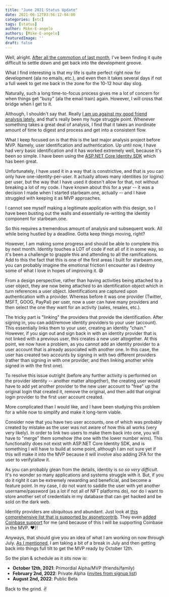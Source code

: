 ```yaml
---
title: "June 2021 Status Update"
date: 2021-06-12T03:56:12-04:00
categories: [etc]
tags: [status]
author: Mike-E-angelo
authors: [Mike-E-angelo]
featuredImage: ''
draft: false
---
```


Well, alright.  [After all the commotion of last month](https://blog.starbeam.one/2021/05/startup-battlefield-2021-application/), I've been finding it quite difficult to settle down and get back into the development groove.  

What I find interesting is that my life is quite perfect right now for development (ala no emails, etc.), and even then it takes several days if not a full week to get me back in the zone for the 10-12 hour day slog.

Naturally, such a long time-to-focus process gives me a lot of concern for when things get "busy" (ala the email train) again.  However, I will cross that bridge when I get to it.

Although, I shouldn't say that.  Really [I am up against my good friend analysis lately](https://blog.starbeam.one/2020/11/analysis-is-the-most-difficult/), and that's really been my huge struggle point.  Whenever something takes a great deal of analysis, I find that it takes an inordinate amount of time to digest and process and get into a consistent flow.

What I keep focused on is that this is the last major analysis project before MVP.  Namely, user identification and authentication.  Up until now, I have had very basic identification and it has worked extremely well, because it's been so simple.  I have been using the [ASP.NET Core Identity SDK](https://docs.microsoft.com/en-us/aspnet/core/security/authentication/identity-api-authorization?view=aspnetcore-5.0) which has been great.

Unfortunately, I have used it in a way that is constrictive, and that is you can only have one-identity-per-user.  It actually allows many identities (or logins) per user, but the way that I have used it doesn't allow for that, not without breaking a lot of my code.  I have known about this for a year -- it was a decision I made when I started starbeam.one, actually -- and I have struggled with keeping it as MVP approaches.  

I cannot see myself making a legitimate application with this design, so I have been busting out the walls and essentially re-writing the identity component for starbeam.one.

So this requires a tremendous amount of analysis and subsequent work.  All while being hustled by a deadline.  Gotta keep things moving, right?

However, I am making some progress and should be able to complete this by next month.  Identity touches a LOT of code if not all of it in some way, so it's been a challenge to grapple this and attending to all the ramifications.  Add to this the fact that this is one of the first areas I built for starbeam.one, you can probably imagine the emotional friction I encounter as I destroy some of what I love in hopes of improving it. 😅

From a design perspective, rather than having activities being attached to a user object, they are now being attached to an identification object which in turn references a user object.  Identifications are captured upon authentication with a provider.  Whereas before it was one provider (Twitter, MSFT, GOOG, PayPal) per user, now a user can have many providers and then select the one they want for an activity (sales, resales, etc.).

The tricky part is "linking" the providers that provide the identification.  After signing in, you can add/remove identity providers to your user (account).  This essentially links them to your user, creating an identity "chain."  However, if you sign out and sign back in with an identity provider that is not linked with a previous user, this creates a new user altogether.  At this point, we now have a problem, as you cannot add an identity provider to a user account that is already associated with another one.  In this case, the user has created two accounts by signing in with two different providers (rather than signing in with one provider, and then linking another while signed in with the first one).

To resolve this issue outright (before any further activity is performed on the provider identity -- another matter altogether), the creating user would have to add yet another provider to the new user account to "free" up the original login that created it, remove the original, and then add that original login provider to the first user account created.

More complicated than I would like, and I have been studying this problem for a while now to simplify and make it long-term viable.

Consider now that you have two user accounts, one of which was probably created by mistake as the user was not aware of how this all works (very very likely).  In order to link two users to make them back into one, you will have to "merge" them somehow (the one with the lower number wins).  This functionality does not exist with ASP.NET Core Identity SDK, and is something I will have to build at some point, although I am not sure yet if this will make it into the MVP because it will involve also adding 2FA for the user to verify/allow it.

As you can probably glean from the details, identity is *so so very difficult*.  It's no wonder so many applications and systems struggle with it.   But, if you do it right it can be extremely rewarding and beneficial, and become a feature point.  In my case, I do not want to saddle the user with yet another username/password (as a lot if not all of NFT platforms do), nor do I want to store another set of credentials in my database that can get hacked and be sold on the dark web.

Identity providers are ubiquitous and abundant.  Just look at [this comprehensive list that is supported by aspnetcontrib](https://github.com/aspnet-contrib/AspNet.Security.OAuth.Providers#providers).  They even [added Coinbase support](https://github.com/aspnet-contrib/AspNet.Security.OAuth.Providers/issues/544) for me (and because of this I will be supporting Coinbase in the MVP. ♥)!

Anyways, that should give you an idea of what I am working on now through July. [As I mentioned](https://blog.starbeam.one/2021/05/may-2021-status-update/), I am taking a bit of a break in July and then getting back into things full tilt to get the MVP ready by October 12th.

So the plan & schedule as it sits now is:

- **October 12th, 2021**: Primordial Alpha/MVP (friends/family)
- **February 2nd, 2022**: Private Alpha ([invites from signup list](https://starbeam.one/))
- **August 2nd, 2022**: Public Beta

Back to the grind. ✌
